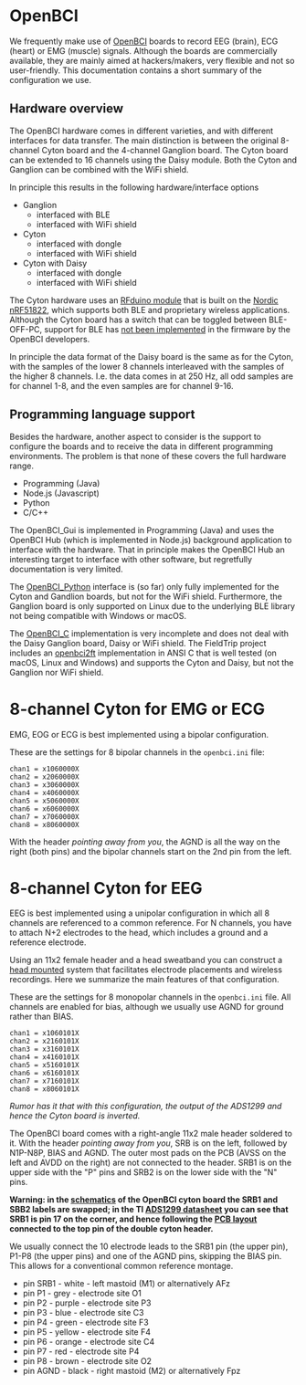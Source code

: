 # OpenBCI

We frequently make use of [OpenBCI](https://openbci.com) boards to record EEG (brain), ECG (heart) or EMG (muscle) signals. Although the boards are commercially available, they are mainly aimed at hackers/makers, very flexible and not so user-friendly. This documentation contains a short summary of the configuration we use.

## Hardware overview

The OpenBCI hardware comes in different varieties, and with different interfaces for data transfer. The main distinction is between the original 8-channel Cyton board and the 4-channel Ganglion board. The Cyton board can be extended to 16 channels using the Daisy module. Both the Cyton and Ganglion can be combined with the WiFi shield.

In principle this results in the following hardware/interface options

- Ganglion
  - interfaced with BLE
  - interfaced with WiFi shield
- Cyton
  - interfaced with dongle
  - interfaced with WiFi shield
- Cyton with Daisy
  - interfaced with dongle
  - interfaced with WiFi shield

The Cyton hardware uses an [RFduino module](https://www.sparkfun.com/products/retired/13219) that is built on the [Nordic nRF51822](https://www.nordicsemi.com/Products/Low-power-short-range-wireless/nRF51822), which supports both BLE and proprietary wireless applications. Although the Cyton board has a switch that can be toggled between BLE-OFF-PC, support for BLE has [not been implemented](https://docs.openbci.com/Hardware/04-Cyton_Bluetooth) in the firmware by the OpenBCI developers.

In principle the data format of the Daisy board is the same as for the Cyton, with the samples of the lower 8 channels interleaved with the samples of the higher 8 channels. I.e. the data comes in at 250 Hz, all odd samples are for channel 1-8, and the even samples are for channel 9-16.

## Programming language support

Besides the hardware, another aspect to consider is the support to configure the boards and to receive the data in different programming environments. The problem is that none of these covers the full hardware range.

- Programming (Java)
- Node.js (Javascript)
- Python
- C/C++

The OpenBCI_Gui is implemented in Programming (Java) and uses the OpenBCI Hub (which is implemented in Node.js) background application to interface with the hardware. That in principle makes the OpenBCI Hub an interesting target to interface with other software, but regretfully documentation is very limited.

The [OpenBCI_Python](https://github.com/OpenBCI/OpenBCI_C) interface is (so far) only fully implemented for the Cyton and Gandlion boards, but not for the WiFi shield. Furthermore, the Ganglion board is only supported on Linux due to the underlying BLE library not being compatible with Windows or macOS.

The [OpenBCI_C](https://github.com/OpenBCI/OpenBCI_C) implementation is very incomplete and does not deal with the Daisy Ganglion board, Daisy or WiFi shield. The FieldTrip project includes an [openbci2ft](http://www.fieldtriptoolbox.org/development/realtime/openbci/) implementation in ANSI C that is well tested (on macOS, Linux and Windows) and supports the Cyton and Daisy, but not the Ganglion nor WiFi shield.

# 8-channel Cyton for EMG or ECG

EMG, EOG or ECG is best implemented using a bipolar configuration.

These are the settings for 8 bipolar channels in the `openbci.ini` file:

    chan1 = x1060000X
    chan2 = x2060000X
    chan3 = x3060000X
    chan4 = x4060000X
    chan5 = x5060000X
    chan6 = x6060000X
    chan7 = x7060000X
    chan8 = x8060000X

With the header _pointing away from you_, the AGND is all the way on the right (both pins) and the bipolar channels start on the 2nd pin from the left.

# 8-channel Cyton for EEG

EEG is best implemented using a unipolar configuration in which all 8 channels are referenced to a common reference. For N channels, you have to attach N+2 electrodes to the head, which includes a ground and a reference electrode.

Using an 11x2 female header and a head sweatband you can construct a [head mounted](../hardware/headband) system that facilitates electrode placements and wireless recordings. Here we summarize the main features of that configuration.

These are the settings for 8 monopolar channels in the `openbci.ini` file. All channels are enabled for bias, although we usually use AGND for ground rather than BIAS.

    chan1 = x1060101X
    chan2 = x2160101X
    chan3 = x3160101X
    chan4 = x4160101X
    chan5 = x5160101X
    chan6 = x6160101X
    chan7 = x7160101X
    chan8 = x8060101X

_Rumor has it that with this configuration, the output of the ADS1299 and hence the Cyton board is inverted._

The OpenBCI board comes with a right-angle 11x2 male header soldered to it. With the header _pointing away from you_, SRB is on the left, followed by N1P-N8P, BIAS and AGND. The outer most pads on the PCB (AVSS on the left and AVDD on the right) are not connected to the header. SRB1 is on the upper side with the "P" pins and SRB2 is on the lower side with the "N" pins.

**Warning: in the [schematics](https://raw.githubusercontent.com/OpenBCI/Docs/master/assets/images/OBCI_V3_32bit-Schematic.jpg) of the OpenBCI cyton board the SRB1 and SBB2 labels are swapped; in the TI [ADS1299 datasheet](http://www.ti.com/lit/ds/symlink/ads1299.pdf) you can see that SRB1 is pin 17 on the corner, and hence following the [PCB layout](https://raw.githubusercontent.com/OpenBCI/Docs/master/assets/images/OBCI_32bit_layerTop.jpg) connected to the top pin of the double cyton header.**

We usually connect the 10 electrode leads to the SRB1 pin (the upper pin), P1-P8 (the upper pins) and one of the AGND pins, skipping the BIAS pin. This allows for a conventional common reference montage.

- pin SRB1 - white - left mastoid (M1) or alternatively AFz
- pin P1 - grey - electrode site O1
- pin P2 - purple - electrode site P3
- pin P3 - blue - electrode site C3
- pin P4 - green - electrode site F3
- pin P5 - yellow - electrode site F4
- pin P6 - orange - electrode site C4
- pin P7 - red - electrode site P4
- pin P8 - brown - electrode site O2
- pin AGND - black - right mastoid (M2) or alternatively Fpz
